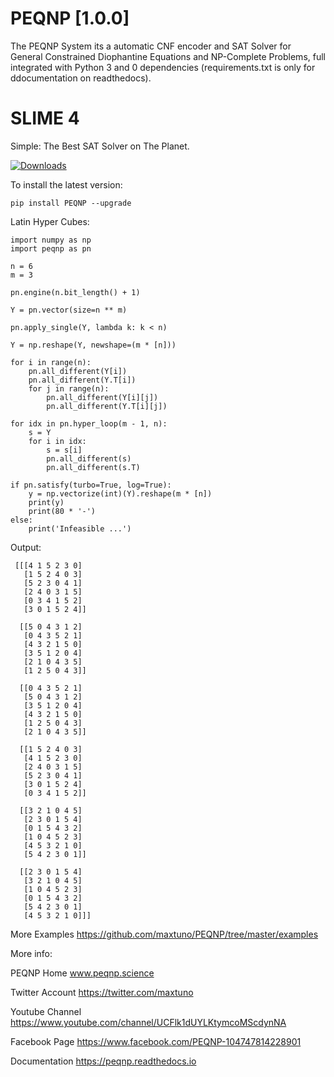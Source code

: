 # PEQNP [1.0.0]

The PEQNP System its a automatic CNF encoder and SAT Solver for General Constrained Diophantine Equations and NP-Complete Problems, full integrated with Python 3 and 0 dependencies (requirements.txt is only for ddocumentation on readthedocs).

# SLIME 4

Simple: The Best SAT Solver on The Planet.

[![Downloads](https://pepy.tech/badge/peqnp)](https://pepy.tech/project/peqnp)

To install the latest version:

    pip install PEQNP --upgrade
    
Latin Hyper Cubes:

    import numpy as np
    import peqnp as pn

    n = 6
    m = 3

    pn.engine(n.bit_length() + 1)

    Y = pn.vector(size=n ** m)

    pn.apply_single(Y, lambda k: k < n)

    Y = np.reshape(Y, newshape=(m * [n]))

    for i in range(n):
        pn.all_different(Y[i])
        pn.all_different(Y.T[i])
        for j in range(n):
            pn.all_different(Y[i][j])
            pn.all_different(Y.T[i][j])

    for idx in pn.hyper_loop(m - 1, n):
        s = Y
        for i in idx:
            s = s[i]
            pn.all_different(s)
            pn.all_different(s.T)

    if pn.satisfy(turbo=True, log=True):
        y = np.vectorize(int)(Y).reshape(m * [n])
        print(y)
        print(80 * '-')
    else:
        print('Infeasible ...')

Output:

     [[[4 1 5 2 3 0]
       [1 5 2 4 0 3]
       [5 2 3 0 4 1]
       [2 4 0 3 1 5]
       [0 3 4 1 5 2]
       [3 0 1 5 2 4]]
     
      [[5 0 4 3 1 2]
       [0 4 3 5 2 1]
       [4 3 2 1 5 0]
       [3 5 1 2 0 4]
       [2 1 0 4 3 5]
       [1 2 5 0 4 3]]
     
      [[0 4 3 5 2 1]
       [5 0 4 3 1 2]
       [3 5 1 2 0 4]
       [4 3 2 1 5 0]
       [1 2 5 0 4 3]
       [2 1 0 4 3 5]]
     
      [[1 5 2 4 0 3]
       [4 1 5 2 3 0]
       [2 4 0 3 1 5]
       [5 2 3 0 4 1]
       [3 0 1 5 2 4]
       [0 3 4 1 5 2]]
     
      [[3 2 1 0 4 5]
       [2 3 0 1 5 4]
       [0 1 5 4 3 2]
       [1 0 4 5 2 3]
       [4 5 3 2 1 0]
       [5 4 2 3 0 1]]
     
      [[2 3 0 1 5 4]
       [3 2 1 0 4 5]
       [1 0 4 5 2 3]
       [0 1 5 4 3 2]
       [5 4 2 3 0 1]
       [4 5 3 2 1 0]]]
    
More Examples https://github.com/maxtuno/PEQNP/tree/master/examples

More info:

PEQNP Home
www.peqnp.science

Twitter Account
https://twitter.com/maxtuno

Youtube Channel
https://www.youtube.com/channel/UCFlk1dUYLKtymcoMScdynNA

Facebook Page
https://www.facebook.com/PEQNP-104747814228901

Documentation
https://peqnp.readthedocs.io

